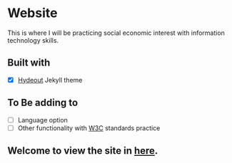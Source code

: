 # Website
This is where I will be practicing social economic interest with information technology skills.  

Built with
----
- [x] [Hydeout](https://fongandrew.github.io/hydeout/) Jekyll theme

To Be adding to
----
- [ ] Language option
- [ ] Other functionality with [W3C](https://www.w3.org/standards/) standards practice

## Welcome to view the site in [here](https://jyang123-bit.github.io/Website/).
